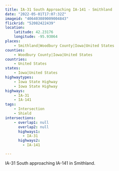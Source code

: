 ```yaml
---
title: IA-31 South Approaching IA-141 - Smithland
date: "2022-05-01T17:07:32Z"
imageid: "406403089009004843"
flickrid: "52082422439"
location:
    latitude: 42.23176
    longitude: -95.93064
places:
    - Smithland|Woodbury County|Iowa|United States
counties:
    - Woodbury County|Iowa|United States
countries:
    - United States
states:
    - Iowa|United States
highwaytypes:
    - Iowa State Highway
    - Iowa State Highway
highways:
    - IA-31
    - IA-141
tags:
    - Intersection
    - Shield
intersections:
    - overlap1: null
      overlap2: null
      highways1:
        - IA-31
      highways2:
        - IA-141

---
```

IA-31 South approaching IA-141 in Smithland.